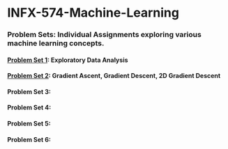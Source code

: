 # INFX-574-Machine-Learning

### Problem Sets: Individual Assignments exploring various machine learning concepts.

#### [Problem Set 1](https://github.com/axelnine/INFX-574-Machine-Learning/tree/master/Problem%20Sets/Problem%20Set%201): Exploratory Data Analysis
#### [Problem Set 2](https://github.com/axelnine/INFX-574-Machine-Learning/tree/master/Problem%20Sets/Problem%20Set%202): Gradient Ascent, Gradient Descent, 2D Gradient Descent
#### Problem Set 3:
#### Problem Set 4:
#### Problem Set 5:
#### Problem Set 6:
